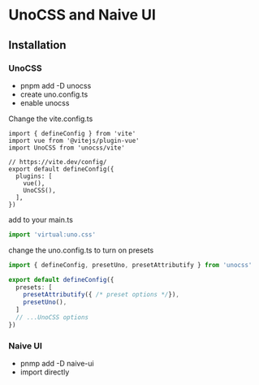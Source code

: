 # UnoCSS and Naive UI

## Installation

### UnoCSS
- pnpm add -D unocss
- create uno.config.ts
- enable unocss

Change the vite.config.ts
```
import { defineConfig } from 'vite'
import vue from '@vitejs/plugin-vue'
import UnoCSS from 'unocss/vite'

// https://vite.dev/config/
export default defineConfig({
  plugins: [
    vue(),
    UnoCSS(),
  ],
})
```

add to your main.ts
```ts
import 'virtual:uno.css'
```

change the uno.config.ts to turn on presets
```ts
import { defineConfig, presetUno, presetAttributify } from 'unocss'

export default defineConfig({
  presets: [
    presetAttributify({ /* preset options */}),
    presetUno(),
  ]
  // ...UnoCSS options
})
```

### Naive UI

- pnmp add -D naive-ui
- import directly
